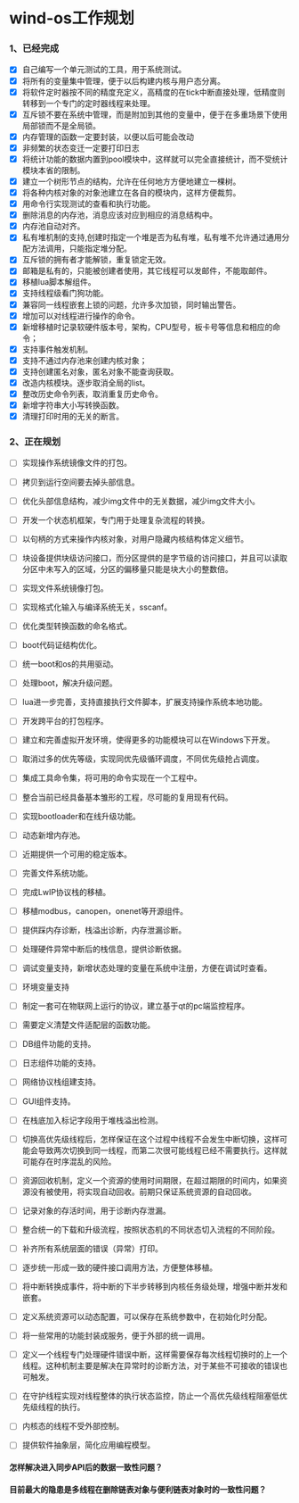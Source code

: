# wind-os工作规划

###  1、已经完成
- [x] 自己编写一个单元测试的工具，用于系统测试。
- [x] 将所有的变量集中管理，便于以后构建内核与用户态分离。
- [x] 将软件定时器按不同的精度充定义，高精度的在tick中断直接处理，低精度则转移到一个专门的定时器线程来处理。
- [x] 互斥锁不要在系统中管理，而是附加到其他的变量中，便于在多重场景下使用局部锁而不是全局锁。
- [x] 内存管理的函数一定要封装，以便以后可能会改动
- [x] 非频繁的状态变迁一定要打印日志 
- [x] 将统计功能的数据内置到pool模块中，这样就可以完全直接统计，而不受统计模块本省的限制。
- [x] 建立一个树形节点的结构，允许在任何地方方便地建立一棵树。 
- [x] 将各种内核对象的对象池建立在各自的模块内，这样方便裁剪。
- [x] 用命令行实现测试的查看和执行功能。
- [x] 删除消息的内存池，消息应该对应到相应的消息结构中。
- [x] 内存池自动对齐。
- [x] 私有堆机制的支持,创建时指定一个堆是否为私有堆，私有堆不允许通过通用分配方法调用，只能指定堆分配。
- [x] 互斥锁的拥有者才能解锁，重复锁定无效。
- [x] 邮箱是私有的，只能被创建者使用，其它线程可以发邮件，不能取邮件。
- [x] 移植lua脚本解组件。
- [x] 支持线程级看门狗功能。
- [x] 兼容同一线程嵌套上锁的问题，允许多次加锁，同时输出警告。
- [x] 增加可以对线程进行操作的命令。
- [x] 新增移植时记录软硬件版本号，架构，CPU型号，板卡号等信息和相应的命令；
- [x] 支持事件触发机制。
- [x] 支持不通过内存池来创建内核对象；
- [x] 支持创建匿名对象，匿名对象不能查询获取。
- [x] 改造内核模块。逐步取消全局的list。
- [x] 整改历史命令列表，取消重复历史命令。
- [x] 新增字符串大小写转换函数。
- [x] 清理打印时用的无关的断言。

###  2、正在规划

- [ ] 实现操作系统镜像文件的打包。
- [ ] 拷贝到运行空间要去掉头部信息。
- [ ] 优化头部信息结构，减少img文件中的无关数据，减少img文件大小。
- [ ] 开发一个状态机框架，专门用于处理复杂流程的转换。
- [ ] 以句柄的方式来操作内核对象，对用户隐藏内核结构体定义细节。
- [ ] 块设备提供块级访问接口，而分区提供的是字节级的访问接口，并且可以读取分区中未写入的区域，分区的偏移量只能是块大小的整数倍。
- [ ] 实现文件系统镜像打包。
- [ ] 实现格式化输入与编译系统无关，sscanf。
- [ ] 优化类型转换函数的命名格式。
- [ ] boot代码证结构优化。
- [ ] 统一boot和os的共用驱动。
- [ ] 处理boot，解决升级问题。
- [ ] lua进一步完善，支持直接执行文件脚本，扩展支持操作系统本地功能。
- [ ] 开发跨平台的打包程序。
- [ ] 建立和完善虚拟开发环境，使得更多的功能模块可以在Windows下开发。
- [ ] 取消过多的优先等级，实现同优先级循环调度，不同优先级抢占调度。
- [ ] 集成工具命令集，将可用的命令实现在一个工程中。
- [ ] 整合当前已经具备基本雏形的工程，尽可能的复用现有代码。
- [ ] 实现bootloader和在线升级功能。
- [ ] 动态新增内存池。
- [ ] 近期提供一个可用的稳定版本。
- [ ] 完善文件系统功能。
- [ ] 完成LwIP协议栈的移植。
- [ ] 移植modbus，canopen，onenet等开源组件。
- [ ] 提供踩内存诊断，栈溢出诊断，内存泄漏诊断。
- [ ] 处理硬件异常中断后的栈信息，提供诊断依据。
- [ ] 调试变量支持，新增状态处理的变量在系统中注册，方便在调试时查看。
- [ ] 环境变量支持
- [ ] 制定一套可在物联网上运行的协议，建立基于qt的pc端监控程序。
- [ ] 需要定义清楚文件适配层的函数功能。
- [ ] DB组件功能的支持。
- [ ] 日志组件功能的支持。
- [ ] 网络协议栈组建支持。
- [ ] GUI组件支持。
- [ ] 在栈底加入标记字段用于堆栈溢出检测。
- [ ] 切换高优先级线程后，怎样保证在这个过程中线程不会发生中断切换，这样可能会导致两次切换到同一线程，而第二次很可能线程已经不需要执行。这样就可能存在时序混乱的风险。
- [ ] 资源回收机制，定义一个资源的使用时间期限，在超过期限的时间内，如果资源没有被使用，将实现自动回收。前期只保证系统资源的自动回收。
- [ ] 记录对象的存活时间，用于诊断内存泄漏。
- [ ] 整合统一的下载和升级流程，按照状态机的不同状态切入流程的不同阶段。
- [ ] 补齐所有系统层面的错误（异常）打印。
- [ ] 逐步统一形成一致的硬件接口调用方法，方便整体移植。
- [ ] 将中断转换成事件，将中断的下半步转移到内核任务级处理，增强中断并发和嵌套。
- [ ] 定义系统资源可以动态配置，可以保存在系统参数中，在初始化时分配。
- [ ] 将一些常用的功能封装成服务，便于外部的统一调用。
- [ ] 定义一个线程专门处理硬件错误中断，这样需要保存每次线程切换时的上一个线程。这种机制主要是解决在异常时的诊断方法，对于某些不可接收的错误也可触发。
- [ ] 在守护线程实现对线程整体的执行状态监控，防止一个高优先级线程阻塞低优先级线程的执行。

- [ ] 内核态的线程不受外部控制。
- [ ] 提供软件抽象层，简化应用编程模型。

#### 怎样解决进入同步API后的数据一致性问题？
#### 目前最大的隐患是多线程在删除链表对象与便利链表对象时的一致性问题？


